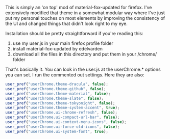This is simply an 'on top' mod of material-fox-updated for firefox.  I've extensively modified that theme in a somewhat modular way where I've just put my personal touches on most elements by improving the consistency of the UI and changed things that didn't look right to my eye.

Installation should be pretty straightforward if you're reading this:
1. use my user.js in your main firefox profile folder
2. install material-fox-updated by edelvarden
3. download all the files in this directory and put them in your /chrome/ folder

That's basically it.  You can look in the user.js at the userChrome.* options you can set.  I run the commented out settings.  Here they are also:

``` js
user_pref("userChrome.theme-dracula", false);
user_pref("userChrome.theme-github", false);
user_pref("userChrome.theme-material", false);
user_pref("userChrome.theme-slate", false);
user_pref("userChrome.theme-tokyonight", false);
user_pref("userChrome.theme-system-accent", true);
user_pref("userChrome.ui-chrome-refresh", false);
user_pref("userChrome.ui-compact-url-bar", false);
user_pref("userChrome.ui-context-menu-icons", false);
user_pref("userChrome.ui-force-old-icons", false);
user_pref("userChrome.ui-system-font", true);
```
